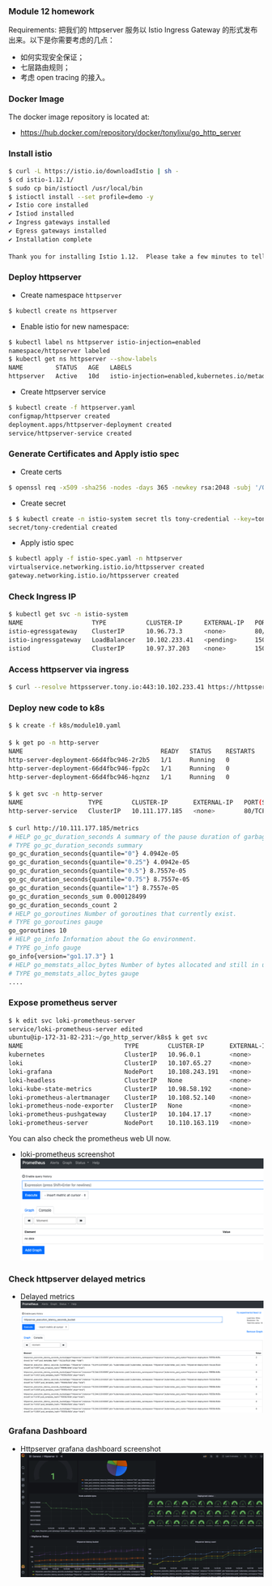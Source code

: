 ### Module 12 homework
Requirements:
把我们的 httpserver 服务以 Istio Ingress Gateway 的形式发布出来。以下是你需要考虑的几点：
* 如何实现安全保证；
* 七层路由规则；
* 考虑 open tracing 的接入。

### Docker Image
The docker image repository is located at:
* https://hub.docker.com/repository/docker/tonylixu/go_http_server

### Install istio
```bash
$ curl -L https://istio.io/downloadIstio | sh -
$ cd istio-1.12.1/
$ sudo cp bin/istioctl /usr/local/bin
$ istioctl install --set profile=demo -y
✔ Istio core installed
✔ Istiod installed
✔ Ingress gateways installed
✔ Egress gateways installed
✔ Installation complete                                                                                                                                   Making this installation the default for injection and validation.

Thank you for installing Istio 1.12.  Please take a few minutes to tell us about your install/upgrade experience!  https://forms.gle/FegQbc9UvePd4Z9z7
```

### Deploy httpserver
* Create namespace `httpserver`
```bash
$ kubectl create ns httpserver
```
* Enable istio for new namespace:
```bash
$ kubectl label ns httpserver istio-injection=enabled
namespace/httpserver labeled
$ kubectl get ns httpserver --show-labels
NAME         STATUS   AGE   LABELS
httpserver   Active   10d   istio-injection=enabled,kubernetes.io/metadata.name=httpserver
```
* Create httpserver service
```bash
$ kubectl create -f httpserver.yaml
configmap/httpserver created
deployment.apps/httpserver-deployment created
service/httpserver-service created
```

### Generate Certificates and Apply istio spec
* Create certs
```bash
$ openssl req -x509 -sha256 -nodes -days 365 -newkey rsa:2048 -subj '/O=tony Inc./CN=*.tony.io' -keyout tony.io.key -out tony.io.crt
```
* Create secret
```bash
$ $ kubectl create -n istio-system secret tls tony-credential --key=tony.io.key --cert=tony.io.crt
secret/tony-credential created
```
* Apply istio spec
```bash
$ kubectl apply -f istio-spec.yaml -n httpserver
virtualservice.networking.istio.io/httpsserver created
gateway.networking.istio.io/httpsserver created
```

### Check Ingress IP
```bash
$ kubectl get svc -n istio-system
NAME                   TYPE           CLUSTER-IP      EXTERNAL-IP   PORT(S)                                                                      AGE
istio-egressgateway    ClusterIP      10.96.73.3      <none>        80/TCP,443/TCP                                                               19h
istio-ingressgateway   LoadBalancer   10.102.233.41   <pending>     15021:32473/TCP,80:31327/TCP,443:32164/TCP,31400:32050/TCP,15443:30557/TCP   19h
istiod                 ClusterIP      10.97.37.203    <none>        15010/TCP,15012/TCP,443/TCP,15014/TCP                                        19h
```

### Access httpserver via ingress
```bash
$ curl --resolve httpsserver.tony.io:443:10.102.233.41 https://httpsserver.tony.io/healthz -v -k
```

### Deploy new code to k8s
```bash
$ k create -f k8s/module10.yaml

$ k get po -n http-server
NAME                                      READY   STATUS    RESTARTS   AGE
http-server-deployment-66d4fbc946-2r2b5   1/1     Running   0          7m32s
http-server-deployment-66d4fbc946-fpp2c   1/1     Running   0          7m32s
http-server-deployment-66d4fbc946-hqznz   1/1     Running   0          7m32s

$ k get svc -n http-server
NAME                  TYPE        CLUSTER-IP       EXTERNAL-IP   PORT(S)   AGE
http-server-service   ClusterIP   10.111.177.185   <none>        80/TCP    7m56s

$ curl http://10.111.177.185/metrics
# HELP go_gc_duration_seconds A summary of the pause duration of garbage collection cycles.
# TYPE go_gc_duration_seconds summary
go_gc_duration_seconds{quantile="0"} 4.0942e-05
go_gc_duration_seconds{quantile="0.25"} 4.0942e-05
go_gc_duration_seconds{quantile="0.5"} 8.7557e-05
go_gc_duration_seconds{quantile="0.75"} 8.7557e-05
go_gc_duration_seconds{quantile="1"} 8.7557e-05
go_gc_duration_seconds_sum 0.000128499
go_gc_duration_seconds_count 2
# HELP go_goroutines Number of goroutines that currently exist.
# TYPE go_goroutines gauge
go_goroutines 10
# HELP go_info Information about the Go environment.
# TYPE go_info gauge
go_info{version="go1.17.3"} 1
# HELP go_memstats_alloc_bytes Number of bytes allocated and still in use.
# TYPE go_memstats_alloc_bytes gauge
....
```

### Expose prometheus server
```bash
$ k edit svc loki-prometheus-server
service/loki-prometheus-server edited
ubuntu@ip-172-31-82-231:~/go_http_server/k8s$ k get svc
NAME                            TYPE        CLUSTER-IP       EXTERNAL-IP   PORT(S)        AGE
kubernetes                      ClusterIP   10.96.0.1        <none>        443/TCP        50m
loki                            ClusterIP   10.107.65.27     <none>        3100/TCP       45m
loki-grafana                    NodePort    10.108.243.191   <none>        80:30339/TCP   45m
loki-headless                   ClusterIP   None             <none>        3100/TCP       45m
loki-kube-state-metrics         ClusterIP   10.98.58.192     <none>        8080/TCP       45m
loki-prometheus-alertmanager    ClusterIP   10.108.52.140    <none>        80/TCP         45m
loki-prometheus-node-exporter   ClusterIP   None             <none>        9100/TCP       45m
loki-prometheus-pushgateway     ClusterIP   10.104.17.17     <none>        9091/TCP       45m
loki-prometheus-server          NodePort    10.110.163.119   <none>        80:32044/TCP   45m
```
You can also check the prometheus web UI now.
* loki-prometheus screenshot
![Prometheus Web UI](./images/loki-prometheus.png)

### Check httpserver delayed metrics
* Delayed metrics
![Service httpserver delay](./images/loki-prometheus-httpserver.png)


### Grafana Dashboard
* Httpserver grafana dashboard screenshot
![Httpserver dashboard](./images/grafana-dashboard.png)
